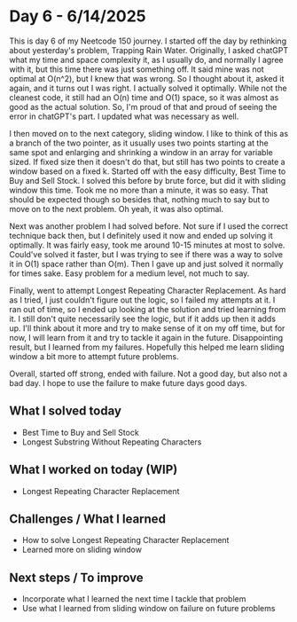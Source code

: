 # Day 6 - 6/14/2025
 
This is day 6 of my Neetcode 150 journey. I started off the day by rethinking about yesterday's
problem, Trapping Rain Water. Originally, I asked chatGPT what my time and space complexity it,
as I usually do, and normally I agree with it, but this time there was just something off. It
said mine was not optimal at O(n^2), but I knew that was wrong. So I thought about it, asked it
again, and it turns out I was right. I actually solved it optimally. While not the cleanest code,
it still had an O(n) time and O(1) space, so it was almost as good as the actual solution. So,
I'm proud of that and proud of seeing the error in chatGPT's part. I updated what was necessary
as well. 

I then moved on to the next category, sliding window. I like to think of this as a branch of the
two pointer, as it usually uses two points starting at the same spot and enlarging and shrinking
a window in an array for variable sized. If fixed size then it doesn't do that, but still has
two points to create a window based on a fixed k. Started off with the easy difficulty, Best
Time to Buy and Sell Stock. I solved this before by brute force, but did it with sliding window
this time. Took me no more than a minute, it was so easy. That should be expected though so 
besides that, nothing much to say but to move on to the next problem. Oh yeah, it was also optimal.

Next was another problem I had solved before. Not sure if I used the correct technique back then,
but I definitely used it now and ended up solving it optimally. It was fairly easy, took me around
10-15 minutes at most to solve. Could've solved it faster, but I was trying to see if there was
a way to solve it in O(1) space rather than O(m). Then I gave up and just solved it normally for
times sake. Easy problem for a medium level, not much to say. 

Finally, went to attempt Longest Repeating Character Replacement. As hard as I tried, I just
couldn't figure out the logic, so I failed my attempts at it. I ran out of time, so I ended up
looking at the solution and tried learning from it. I still don't quite necessarily see the
logic, but if it adds up then it adds up. I'll think about it more and try to make sense of it
on my off time, but for now, I will learn from it and try to tackle it again in the future.
Disappointing result, but I learned from my failures. Hopefully this helped me learn sliding
window a bit more to attempt future problems.

Overall, started off strong, ended with failure. Not a good day, but also not a bad day. I hope
to use the failure to make future days good days.

## What I solved today
- Best Time to Buy and Sell Stock
- Longest Substring Without Repeating Characters

## What I worked on today (WIP)
- Longest Repeating Character Replacement

## Challenges / What I learned
- How to solve Longest Repeating Character Replacement
- Learned more on sliding window

## Next steps / To improve
- Incorporate what I learned the next time I tackle that problem
- Use what I learned from sliding window on failure on future problems


